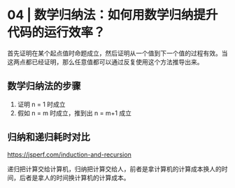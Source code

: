 # 04 | 数学归纳法：如何用数学归纳提升代码的运行效率？

首先证明在某个起点值时命题成立，然后证明从一个值到下一个值的过程有效。当这两点都已经证明，那么任意值都可以通过反复使用这个方法推导出来。

## 数学归纳法的步骤

1. 证明 n = 1 时成立
2. 假如 n = m 时成立，推到出 n = m+1 成立

## 归纳和递归耗时对比

<https://jsperf.com/induction-and-recursion>

递归把计算交给计算机，归纳把计算交给人，前者是拿计算机的计算成本换人的时间，后者是拿人的时间换计算机的计算成本。
